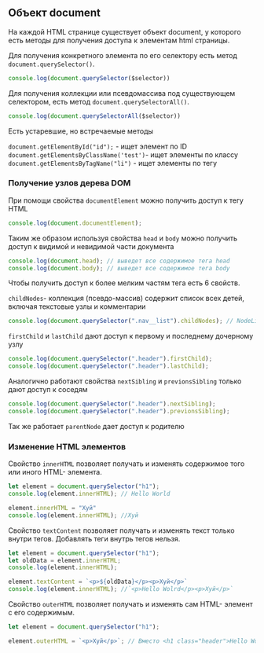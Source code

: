 ## Объект document

На каждой HTML странице существует объект document, у которого есть методы для получения доступа к элементам html страницы. 

Для получения  конкретного элемента по его селектору есть метод `document.querySelector()`. 

```js
console.log(document.querySelector($selector))
```

Для получения коллекции или псевдомассива под существующем селектором, есть метод `document.querySelectorAll()`.

```js
console.log(document.querySelectorAll($selector))
```

Есть устаревшие, но встречаемые методы

`document.getElementById("id");` - ищет элемент по ID
`document.getElementsByClassName('test')`- ищет элементы по классу
`document.getElementsByTagName("li")` - ищет элементы по тегу

### Получение узлов дерева DOM

При помощи свойства `documentElement` можно получить доступ к тегу HTML
```js
console.log(document.documentElement);
```

Таким же образом используя свойства `head` и `body` можно получить доступ к видимой и невидимой части документа

``` js
console.log(document.head); // выведет все содержимое тега head
console.log(document.body); // выведет все содержимое тега body
```

Чтобы получить доступ к более мелким частям тега есть 6 свойств.

`childNodes`- коллекция (псевдо-массив) содержит список всех детей, включая текстовые узлы и комментарии

```js
console.log(document.querySelector(".nav__list").childNodes); // NodeList(7) [text, li.nav__item, text, li.nav__item, text, li.nav__item, text]
```

`firstChild` и `lastChild` дают доступ к первому и последнему дочерному узлу

```js
console.log(document.querySelector(".header").firstChild);
console.log(document.querySelector(".header").lastChild);
```

Аналогично работают свойства `nextSibling` и `previonsSibling` только дают доступ к соседям

```js
console.log(document.querySelector(".header").nextSibling);
console.log(document.querySelector(".header").previonsSibling);
```

Так же работает `parentNode` дает доступ к родителю

### Изменение HTML элементов

Свойство `innerHTML` позволяет получать и изменять содержимое того или иного HTML- элемента. 

```js
let element = document.querySelector("h1");
console.log(element.innerHTML); // Hello World

element.innerHTML = "Хуй"
console.log(element.innerHTML); //Хуй
```

Свойство `textContent` позволяет получать и изменять текст только внутри тегов. Добавлять теги внутрь тегов нельзя.

```js
let element = document.querySelector("h1");
let oldData = element.innerHTML;
console.log(element.innerHTML);

element.textContent = `<p>${oldData}</p><p>Хуй</p>`
console.log(element.innerHTML); //`<p>Hello Wolrd</p><p>Хуй</p>`
```

Свойство `outerHTML` позволяет получать и изменять сам HTML- элемент с его содержимым.

```js
let element = document.querySelector("h1");

element.outerHTML = `<p>Хуй</p>`; // Вместо <h1 class="header">Hello Wolrd</h1>, будет <p>Хуй</p>
```